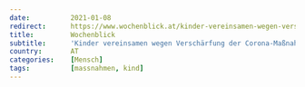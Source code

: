 ```yaml
---
date:          2021-01-08
redirect:      https://www.wochenblick.at/kinder-vereinsamen-wegen-verschaerfung-der-corona-massnahmen/
title:         Wochenblick
subtitle:      'Kinder vereinsamen wegen Verschärfung der Corona-Maßnahmen'
country:       AT
categories:    [Mensch]
tags:          [massnahmen, kind]
---
```

